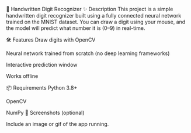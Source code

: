 🧠 Handwritten Digit Recognizer
✨ Description
This project is a simple handwritten digit recognizer built using a fully connected neural network trained on the MNIST dataset. You can draw a digit using your mouse, and the model will predict what number it is (0–9) in real-time.

🛠️ Features
Draw digits with OpenCV

Neural network trained from scratch (no deep learning frameworks)

Interactive prediction window

Works offline

📦 Requirements
Python 3.8+

OpenCV

NumPy
📸 Screenshots (optional)

Include an image or gif of the app running.
